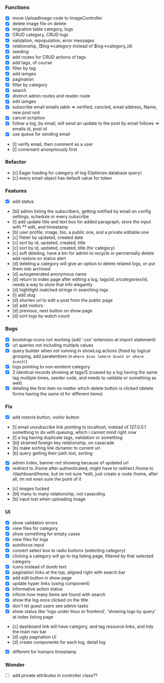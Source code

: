 ### Functions
* [x] move UploadImage code to ImageController
* [x] delete image file on delete
* [x] migration table category, logs
* [x] CRUD category, CRUD logs
* [x] validation, repopulation, error messages
* [x] relationship, ($log->category instead of $log->category_id)
* [x] seeding
* [x] add routes for CRUD actions of tags
* [x] add tags, of course
* [x] filter by tag
* [x] add iamges
* [x] pagination
* [x] filter by category
* [x] search
* [x] distinct admin routes and reader route
* [x] edit iamges
* [x] subscribe email
        emails table => verified, cancled, email address, Name, new post noti
* [x] cancel scription
* [x] follow a log, by email, will send an update to the post by email
        follows => emails id, post id
* [x] use queue for sending email
* [l] verify email, then comment as a user
* [l] comement anonymously first

### Refactor
* [c] Eager loading for category of log (Optimize database query)
* [c] every email object has default value for token

### Features
* [x] add status
* [bl] admin listing the subscribers, getting notified by email on config settings, schedule or every subscribe
* [l] add update title and text box for added paragraph, store the input with ** edit, and timestamp
* [b] user profile, image, bio, a public one, and a private editable one
* [c] fileter by updated, created date
* [c] sort by id, updated, created, title
* [c] sort by id, updated, created, title (for category)
* [c] soft deleting, have a bin for admin to recycle or permentally delete
        add restore on status alert
* [d] deleting a category will give an option to delete related logs, or put them into archived
* [d] autogenerated anonymous name
* [d] return to index page after editing a log, tags/$id, or categories/$id, needs a way to store that info elegantly
* [d] hightlight matched strings in searching logs
* [l] add slug
* [d] shorten url to edit a post from the public page
* [d] add visitors
* [d] previous, next button on show page
* [d] sort logs by watch count

### Bugs
* [x] bootstrap-icons not working
        (add '.css' extension at import statement)
* [x] url queries not including multiple values
* [x] query builder when not running in showLog actions
        (fixed by logical grouping, add paratentises in `where $con (where $con2 or where $con3)`)
* [x] logs pointing to non-existent category
* [x] 2 identical records showing at tags/5
        (cuased by a log having the same tag multiple times, seeder code, and needs to validate or something as well)
* [x] deleting the first item no matter which delete button is clicked
        (delete forms having the same id for different items)

### Fix
* [x] add restore button, visitor button
* [l] email unsubscribe link pointing to localhost, instead of 127.0.0.1
        something to do with queuing, which i cannot mind right now
* [l] a log having duplicate tags, validation or something
* [bl] strained foreign key relationship, on casacade
* [b] make sorting link dynamic to current url
* [b] query getting their path lost, sorting 
* [x] admin index, banner not showing because of updated url
* [x] redirect to /home after authenticated, might have to redirect /home to /dashboard/home, but im not sure
        *edit, just create a route /home, after all, im not even sure the point of it
* [c] images fucked
* [bl] many to many relationship, not casacding
* [b] input lost when uploading image

### UI 
* [x] show validation errors
* [x] view files for category
* [x] show something for empty cases
* [x] view files for logs
* [x] autofocus input
* [x] convert select box to radio buttons (selecting category)
* [x] clicking a category will go to log listing page, filtered by that selected category
* [x] icons instead of dumb text
* [x] pagination links at the top, aligned right with search bar
* [x] add edit button in show page
* [x] update hyper links (using component)
* [x] informative action status
* [x] inform how many items are found with search
* [x] show the log once clicked on the title
* [x] don't let guest users see admin tasks
* [x] show status like 'logs under linux or frontend', 'showing logs by query' at index listing page
* [c] dashboard link will have category, and tag resource links, and tidy the main nav bar
* [d] ugly pagination UI
* [d] create components for each log, detail log
* [x] different for humans timestamp

### Wonder
* [ ] add private attributes in controller class??